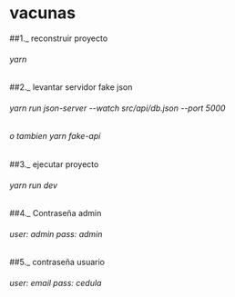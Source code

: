 # vacunas

##1.\_ reconstruir proyecto

###### yarn

##2.\_ levantar servidor fake json

###### yarn run json-server --watch src/api/db.json --port 5000

###### o tambien yarn fake-api

##3.\_ ejecutar proyecto

###### yarn run dev

##4.\_ Contraseña admin

###### user: admin pass: admin

##5.\_ contraseña usuario

###### user: email pass: cedula
